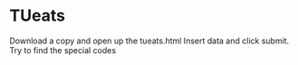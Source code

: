 # TUeats

Download a copy and open up the tueats.html
Insert data and click submit. Try to find the special codes 
